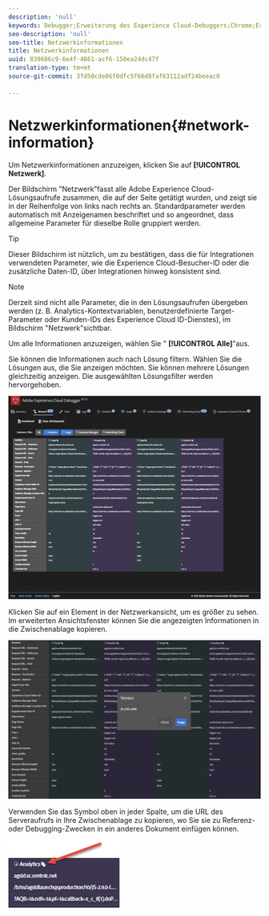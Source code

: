 ```yaml
---
description: 'null'
keywords: Debugger;Erweiterung des Experience Cloud-Debuggers;Chrome;Erweiterung;Netzwerk;Informationen
seo-description: 'null'
seo-title: Netzwerkinformationen
title: Netzwerkinformationen
uuid: 839686c9-6e4f-4661-acf6-150ea24dc47f
translation-type: tm+mt
source-git-commit: 3fd50cde86f0dfc5f66d8faf63112adf24beeac0

---
```



# Netzwerkinformationen{#network-information}

Um Netzwerkinformationen anzuzeigen, klicken Sie auf **[!UICONTROL Netzwerk]**.

Der Bildschirm "Netzwerk"fasst alle Adobe Experience Cloud-Lösungsaufrufe zusammen, die auf der Seite getätigt wurden, und zeigt sie in der Reihenfolge von links nach rechts an. Standardparameter werden automatisch mit Anzeigenamen beschriftet und so angeordnet, dass allgemeine Parameter für dieselbe Rolle gruppiert werden.

>[!TIP]
>
>Dieser Bildschirm ist nützlich, um zu bestätigen, dass die für Integrationen verwendeten Parameter, wie die Experience Cloud-Besucher-ID oder die zusätzliche Daten-ID, über Integrationen hinweg konsistent sind.

>[!NOTE]
>
>Derzeit sind nicht alle Parameter, die in den Lösungsaufrufen übergeben werden (z. B. Analytics-Kontextvariablen, benutzerdefinierte Target-Parameter oder Kunden-IDs des Experience Cloud ID-Dienstes), im Bildschirm "Netzwerk"sichtbar.

Um alle Informationen anzuzeigen, wählen Sie " **[!UICONTROL Alle]**"aus.

Sie können die Informationen auch nach Lösung filtern. Wählen Sie die Lösungen aus, die Sie anzeigen möchten. Sie können mehrere Lösungen gleichzeitig anzeigen. Die ausgewählten Lösungsfilter werden hervorgehoben.

![](assets/network.jpg)

Klicken Sie auf ein Element in der Netzwerkansicht, um es größer zu sehen. Im erweiterten Ansichtsfenster können Sie die angezeigten Informationen in die Zwischenablage kopieren.

![](assets/network-jsversion.jpg)

Verwenden Sie das Symbol oben in jeder Spalte, um die URL des Serveraufrufs in Ihre Zwischenablage zu kopieren, wo Sie sie zu Referenz- oder Debugging-Zwecken in ein anderes Dokument einfügen können.

![](assets/copy.jpg)

